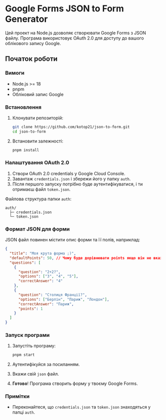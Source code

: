 # Google Forms JSON to Form Generator

Цей проект на Node.js дозволяє створювати Google Forms з JSON файлу. Програма використовує OAuth 2.0 для доступу до вашого облікового запису Google.

## Початок роботи

### Вимоги

- Node.js >= 18
- pnpm
- Обліковий запис Google

### Встановлення

1. Клонувати репозиторій:

   ```bash
   git clone https://github.com/kotop21/json-to-form.git
   cd json-to-form
   ```

2. Встановити залежності:

   ```bash
   pnpm install
   ```

### Налаштування OAuth 2.0

1. Створи OAuth 2.0 credentials у Google Cloud Console.
2. Завантаж `credentials.json` і збережи його у папку `auth`.
3. Після першого запуску потрібно буде аутентифікуватися, і ти отримаєш файл `token.json`.

Файлова структура папки `auth`:

```
auth/
  ├─ credentials.json
  └─ token.json
```

### Формат JSON для форми

JSON файл повинен містити опис форми та її полів, наприклад:

```json
{
  "title": "Моя крута форма ;)",
  "defaultPoints": 50, // Чому буде дорівнювати points якщо він не вказанний.
  "questions": [
    {
      "question": "2+2?",
      "options": ["3", "4", "5"],
      "correctAnswer": "4"
    },
    {
      "question": "Столиця Франції?",
      "options": ["Берлін", "Париж", "Лондон"],
      "correctAnswer": "Париж",
      "points": 1
    }
  ]
}
```

### Запуск програми

1. Запустіть програму:

   ```bash
   pnpm start
   ```

2. Аутентифікуйся за посиланням.

3. Вкажи свій `json` файл.

4. **Готово**! Програма створить форму у твоєму Google Forms.

### Примітки

- Переконайтеся, що `credentials.json` та `token.json` знаходяться у папці `auth`.
